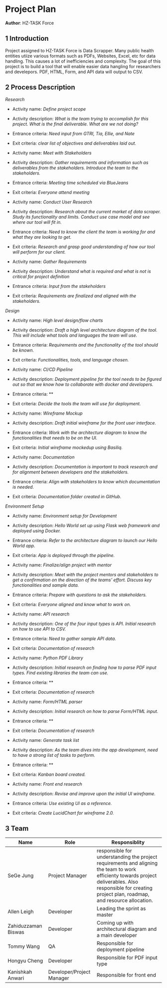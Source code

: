 # Project Plan

**Author**: HZ-TASK Force

## 1 Introduction

Project assigned to HZ-TASK Force is Data Scrapper. 
Many public health entities utiize various formats such as PDFs, Websites, Excel, etc for data handling. This causes a lot of inefficiencies and complexity. The goal of this project is to build a tool that will enable easier data hangling for researchers and develepors. PDF, HTML, Form, and API data will output to CSV. 

## 2 Process Description

*Research*
 
- Activity name: *Define project scope*
- Activity description: *What is the team trying to accomplish for this project. What is the final deliverable. What are we not doing?*
- Entrance criteria: *Need input from GTRI, Tia, Ellie, and Nate*
- Exit criteria: *clear list of objectives and deliverables laid out.*

- Activity name: *Meet with Stakeholders*
- Activity description: *Gather requirements and information such as deliverables from the stakeholders. Introduce the team to the stakeholders.*
- Entrance criteria: *Meeting time scheduled via BlueJeans*
- Exit criteria: *Everyone attend meeting*

- Activity name: *Conduct User Research*
- Activity description: *Research about the current market of data scraper. Study its functionality and limits. Conduct use case model and see where our tool will fit in.*
- Entrance criteria: *Need to know the client the team is working for and what they are looking to get.*
- Exit criteria: *Research and grasp good understanding of how our tool will perform for our client.*

- Activity name: *Gather Requirements*
- Activity description: *Understand what is required and what is not is critical for project definition*
- Entrance criteria: *Input from the stakeholders*
- Exit criteria: *Requirements are finalized and aligned with the stakeholders.*

*Design*

- Activity name: *High level design/flow charts*
- Activity description: *Draft a high level architecture diagram of the tool. This will include what tools and languages the team will use.*
- Entrance criteria: *Requirements and the functionality of the tool should be known.*
- Exit criteria: *Functionalities, tools, and language chosen.*

- Activity name: *CI/CD Pipeline*
- Activity description: *Deployment pipeline for the tool needs to be figured out so that we know how to collaborate with docker and developers.*
- Entrance criteria: **
- Exit criteria: *Decide the tools the team will use for deployment.*

- Activity name: *Wireframe Mockup*
- Activity description: *Draft initial wireframe for the front user interface.*
- Entrance criteria: *Work with the architecture diagram to know the functionalities that needs to be on the UI.*
- Exit criteria: *Initial wireframe mockedup using Basiliq.*

- Activity name: *Documentation*
- Activity description: *Documentation is important to track research and for alignment between developers and the stakeholders.*
- Entrance criteria: *Align with stakeholders to know which documentation is needed.*
- Exit criteria: *Documentation folder created in GitHub.*

*Environment Setup*
- Activity name: *Environment setup for Development*
- Activity description: *Hello World set up using Flask web framework and deployed using Docker.*
- Entrance criteria: *Refer to the architecture diagram to launch our Hello World app.*
- Exit criteria: *App is deployed through the pipeline.*

- Activity name: *Finalize/align project with mentor*
- Activity description: *Meet with the project mentors and stakeholders to get a confirmation on the direction of the teams' effort. Discuss key functionalities and sample data.*
- Entrance criteria: *Prepare with questions to ask the stakeholders.*
- Exit criteria: *Everyone aligned and know what to work on.*

- Activity name: *API research*
- Activity description: *One of the four input types is API. Initial research on how to use API to CSV.*
- Entrance criteria: *Need to gather sample API data.*
- Exit criteria: *Documentation of research*

- Activity name: *Python PDF Library*
- Activity description: *Initial research on finding how to parse PDF input types. Find existing libraries the team can use.*
- Entrance criteria: **
- Exit criteria: *Documentation of research*

- Activity name: *Form/HTML parser*
- Activity description: *Initial research on how to parse Form/HTML input.*
- Entrance criteria: **
- Exit criteria: *Documentation of research*

- Activity name: *Generate task list*
- Activity description: *As the team dives into the app development, need to have a strong list of tasks to perform.*
- Entrance criteria: **
- Exit criteria: *Kanban board created.*

- Activity name: *Front end research*
- Activity description: *Revise and improve upon the initial UI wireframe.*
- Entrance criteria: *Use existing UI as a reference.*
- Exit criteria: *Create LucidChart for wireframe 2.0.*

## 3 Team

| Name | Role | Responsiblity |
| ------ | ------ | ------ | 
| SeGe Jung | Project Manager | responsible for understanding the project requirements and aligning the team to work efficienty towards project deliverables. Also responsible for creating project plan, roadmap, and resource allocation. |
| Allen Leigh | Developer | Leading the sprint as master |
| Zahiduzzaman Biswas | Developer | Coming up with architectural diagram and a main developer |
| Tommy Wang | QA | Responsible for deployment pipeline |
| Hongyu Cheng | Developer | Responsible for PDF input type |
| Kanishkah Anwari | Developer/Project Manager | Responsible for front end |
